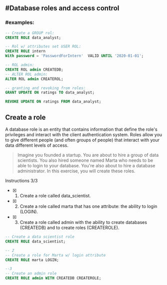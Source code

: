 ## #Database roles and access control

### #examples:
```sql
-- Create a GROUP rol:
CREATE ROLE data_analyst;

-- Rol w/ attributes set USER ROL:
CREATE ROLE intern
With password = 'PasswordForIntern'  VALID UNTIL '2020-01-01';

-- ROL admin:
CREATE ROL admin CREATEDB;
-- ALTER ROL admin:
ALTER ROL admin CREATEROL;

-- granting and revoking from roles:
GRANT UPDATE ON ratings TO data_analyst;

REVOKE UPDATE ON ratings FROM data_analyst;
```
## Create a role

A database role is an entity that contains information that define the role's privileges and interact with the client authentication system. Roles allow you to give different people (and often groups of people) that interact with your data different levels of access.

> Imagine you founded a startup. You are about to hire a group of data scientists. You also hired someone named Marta who needs to be able to login to your database.   You're also about to hire a database administrator. In this exercise, you will create these roles.

Instructions 3/3
- [x] 1. Create a role called data_scientist.
- [x] 2. Create a role called marta that has one attribute: the ability to login (LOGIN).
- [x] 3. Create a role called admin with the ability to create databases (CREATEDB) and to create roles (CREATEROLE).
```sql
-- Create a data scientist role
CREATE ROLE data_scientist;

-- 2
-- Create a role for Marta w/ login attribute
CREATE ROLE marta LOGIN;

--3
-- Create an admin role
CREATE ROLE admin WITH CREATEDB CREATEROLE;
```

